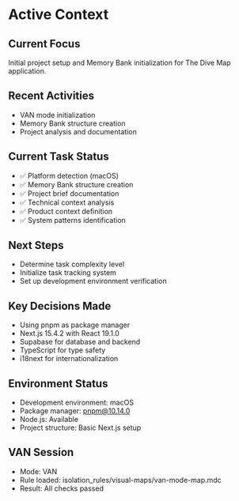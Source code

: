# Active Context

## Current Focus

Initial project setup and Memory Bank initialization for The Dive Map application.

## Recent Activities

- VAN mode initialization
- Memory Bank structure creation
- Project analysis and documentation

## Current Task Status

- ✅ Platform detection (macOS)
- ✅ Memory Bank structure creation
- ✅ Project brief documentation
- ✅ Technical context analysis
- ✅ Product context definition
- ✅ System patterns identification

## Next Steps

- Determine task complexity level
- Initialize task tracking system
- Set up development environment verification

## Key Decisions Made

- Using pnpm as package manager
- Next.js 15.4.2 with React 19.1.0
- Supabase for database and backend
- TypeScript for type safety
- i18next for internationalization

## Environment Status

- Development environment: macOS
- Package manager: pnpm@10.14.0
- Node.js: Available
- Project structure: Basic Next.js setup

## VAN Session
- Mode: VAN
- Rule loaded: isolation_rules/visual-maps/van-mode-map.mdc
- Result: All checks passed

